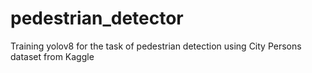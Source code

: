 # pedestrian_detector
Training yolov8 for the task of pedestrian detection using City Persons dataset from Kaggle
